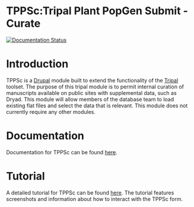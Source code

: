 # TPPSc:Tripal Plant PopGen Submit - Curate
[![Documentation Status](https://readthedocs.org/projects/tppsc/badge/?version=latest)](https://tppsc.readthedocs.io/en/latest/?badge=latest)

# Introduction
TPPSc is a [Drupal](https://www.drupal.org/) module built to extend the functionality of the [Tripal](http://tripal.info/) toolset. The purpose of this tripal module is to permit internal curation of manuscripts available on public sites with supplemental data, such as Dryad. This module will allow members of the database team to load existing flat files and select the data that is relevant. This module does not currently require any other modules.

# Documentation
Documentation for TPPSc can be found [here](http://tppsc.rtfd.io).

# Tutorial
A detailed tutorial for TPPSc can be found [here](https://tppsc.readthedocs.io/en/latest/tutorial.html). The tutorial features screenshots and information about how to interact with the TPPSc form.

